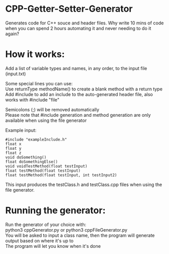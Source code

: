 # CPP-Getter-Setter-Generator
Generates code for C++ souce and header files. 
Why write 10 mins of code when you can spend 2 hours automating it and never needing to do it again?

# How it works:
Add a list of variable types and names, in any order, to the input file (input.txt)

Some special lines you can use:  
Use returnType methodName() to create a blank method with a return type  
Add #include <file> to add an include to the auto-generated header file, also works with #include "file"  
 
Semicolons (;) will be removed automatically  
Please note that #include generation and method generation are only available when using the file generator  
 
Example input: 
```
#include "exampleInclude.h"
float x
float y
float z
void doSomething()
float doSomethingElse()
void voidTestMethod(float testInput)
float testMethod(float testInput)
float testMethod(float testInput, int testInput2)
```
This input produces the testClass.h and testClass.cpp files when using the file generator. 

# Running the generator: 
Run the generator of your choice with:  
python3 cppGenerator.py or python3 cppFileGenerator.py  
You will be asked to input a class name, then the program will generate output based on where it's up to  
The program will let you know when it's done  
